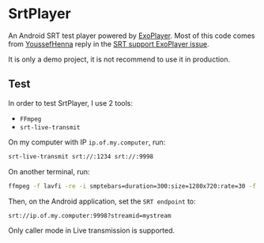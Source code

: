 # SrtPlayer

An Android SRT test player powered by [ExoPlayer](https://github.com/google/ExoPlayer). Most of this
code comes from [YoussefHenna](https://github.com/YoussefHenna) reply in
the [SRT support ExoPlayer issue](https://github.com/google/ExoPlayer/issues/8647).

It is only a demo project, it is not recommend to use it in production.

## Test

In order to test SrtPlayer, I use 2 tools:

* `FFmpeg`
* `srt-live-transmit`

On my computer with IP `ip.of.my.computer`, run:

```bash
srt-live-transmit srt://:1234 srt://:9998
```

On another terminal, run:

```bash
ffmpeg -f lavfi -re -i smptebars=duration=300:size=1280x720:rate=30 -f lavfi -re -i sine=frequency=1000:duration=60:sample_rate=44100 -pix_fmt yuv420p -c:v libx264 -b:v 1000k -g 30 -keyint_min 40 -profile:v baseline -preset veryfast -f mpegts "srt://127.0.0.1:1234?pkt_size=1316"
```

Then, on the Android application, set the `SRT endpoint` to:

```bash
srt://ip.of.my.computer:9998?streamid=mystream
```

Only caller mode in Live transmission is supported.
